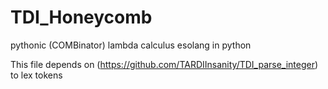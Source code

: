 # TDI_Honeycomb
pythonic (COMBinator) lambda calculus esolang in python

This file depends on (https://github.com/TARDIInsanity/TDI_parse_integer) to lex tokens
